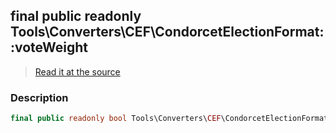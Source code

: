 ## final public readonly Tools\Converters\CEF\CondorcetElectionFormat::voteWeight

> [Read it at the source](https://github.com/julien-boudry/Condorcet/blob/master/src/Tools/Converters/CEF/CondorcetElectionFormat.php#L21)

### Description    

```php
final public readonly bool Tools\Converters\CEF\CondorcetElectionFormat->voteWeight 
```


    